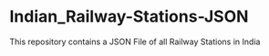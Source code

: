 # Indian_Railway-Stations-JSON
This repository contains a JSON File of all Railway Stations in India
